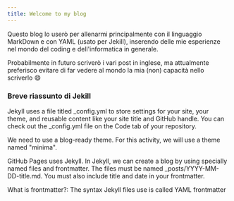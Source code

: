 ```yaml
---
title: Welcome to my blog
---
```


Questo blog lo userò per allenarmi principalmente con il linguaggio MarkDown e con YAML (usato per Jekill), inserendo delle mie esperienze nel mondo del coding e dell'informatica in generale.

Probabilmente in futuro scriverò i vari post in inglese, ma attualmente preferisco evitare di far vedere al mondo la mia (non) capacità nello scriverlo :smile:

### Breve riassunto di Jekill

Jekyll uses a file titled _config.yml to store settings for your site, your theme, and reusable content like your site title and GitHub handle. You can check out the _config.yml file on the Code tab of your repository.

We need to use a blog-ready theme. For this activity, we will use a theme named "minima".

GitHub Pages uses Jekyll. In Jekyll, we can create a blog by using specially named files and frontmatter. The files must be named _posts/YYYY-MM-DD-title.md. You must also include title and date in your frontmatter.

What is frontmatter?: The syntax Jekyll files use is called YAML frontmatter
